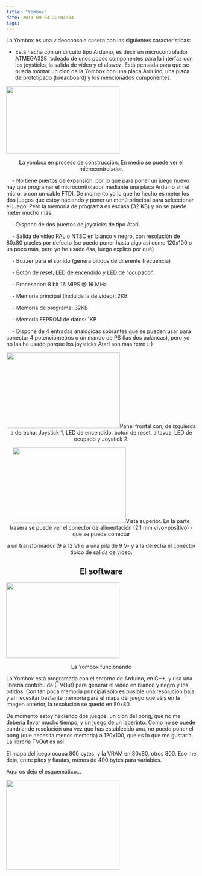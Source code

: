 ```yaml
---
title: "Yombox"
date: 2011-09-04 22:04:04
tags: 
---
```

La Yombox es una videoconsola casera con las siguientes características:

- Está hecha con un circuito tipo Arduino, es decir un microcontrolador ATMEGA328 rodeado de unos pocos componentes para la interfaz con los joysticks, la salida de video y el altavoz. Está pensada para que se pueda montar un clon de la Yombox con una placa Arduino, una placa de prototipado (breadboard) y los mencionados componentes.

<a href="http://yombotronics.files.wordpress.com/2011/09/imag0177.jpg"><img class="aligncenter size-medium wp-image-11" title="IMAG0177" src="http://yombotronics.files.wordpress.com/2011/09/imag0177.jpg?w=300" alt="" width="300" height="179" /></a>
<p style="text-align:center;">La yombox en proceso de construcción. En medio se puede ver el microcontrolador.</p>
<p style="text-align:left;">    - No tiene puertos de expansión, por lo que para poner un juego nuevo hay que programar el microcontrolador mediante una placa Arduino sin el micro, o con un cable FTDI. De momento yo lo que he hecho es meter los dos juegos que estoy haciendo y poner un menú principal para seleccionar el juego. Pero la memoria de programa es escasa (32 KB) y no se puede meter mucho más.</p>
<p style="text-align:left;">    - Dispone de dos puertos de joysticks de tipo Atari.</p>
<p style="text-align:left;">    - Salida de vídeo PAL o NTSC en blanco y negro, con resolución de 80x80 píxeles por defecto (se puede poner hasta algo así como 120x100 o un poco más, pero yo he usado ésa, luego explico por qué)</p>
<p style="text-align:left;">    - Buzzer para el sonido (genera pitidos de diferente frecuencia)</p>
<p style="text-align:left;">    - Botón de reset, LED de encendido y LED de "ocupado".</p>
<p style="text-align:left;">    - Procesador: 8 bit 16 MIPS @ 16 MHz</p>
<p style="text-align:left;">    - Memoria principal (incluída la de vídeo): 2KB</p>
<p style="text-align:left;">    - Memoria de programa: 32KB</p>
<p style="text-align:left;">    - Memoria EEPROM de datos: 1KB</p>
<p style="text-align:left;">    - Dispone de 4 entradas analógicas sobrantes que se pueden usar para conectar 4 potenciómetros o un mando de PS (las dos palancas), pero yo no las he usado porque los joysticks Atari son más retro :-)</p>
<p style="text-align:center;"><a href="http://yombotronics.files.wordpress.com/2011/09/p1000964.jpg"><img class="aligncenter size-medium wp-image-7" title="P1000964" src="http://yombotronics.files.wordpress.com/2011/09/p1000964.jpg?w=300" alt="" width="300" height="200" /></a>Panel frontal con, de izquierda a derecha: Joystick 1, LED de encendido, botón de reset, altavoz, LED de ocupado y Joystick 2.</p>
<p style="text-align:center;"><a href="http://yombotronics.files.wordpress.com/2011/09/p1000966.jpg"><img class="aligncenter size-medium wp-image-8" title="P1000966" src="http://yombotronics.files.wordpress.com/2011/09/p1000966.jpg?w=300" alt="" width="300" height="200" /></a>Vista superior. En la parte trasera se puede ver el conector de alimentación (2.1 mm vivo=positivo) -que se puede conectar</p>
<p style="text-align:center;">a un transformador (9 a 12 V) o a una pila de 9 V- y a la derecha el conector típico de salida de vídeo.</p>

<h2 style="text-align:center;">El software</h2>
<a href="http://yombotronics.files.wordpress.com/2011/09/p1000975.jpg"><img class="aligncenter size-medium wp-image-9" title="P1000975" src="http://yombotronics.files.wordpress.com/2011/09/p1000975.jpg?w=300" alt="" width="300" height="200" /></a>
<p style="text-align:center;">La Yombox funcionando</p>
La Yombox está programada con el entorno de Arduino, en C++, y usa una librería contribuida (TVOut) para generar el vídeo en blanco y negro y los pitidos. Con tan poca memoria principal sólo es posible una resolución baja, y al necesitar bastante memoria para el mapa del juego que véis en la imagen anterior, la resolución se quedó en 80x80.

De momento estoy haciendo dos juegos; un clon del pong, que no me debería llevar mucho tiempo, y un juego de un laberinto. Como no se puede cambiar de resolución una vez que has establecido una, no puedo poner el pong (que necesita menos memoria) a 120x100, que es lo que me gustaría. La librería TVOut es así.

El mapa del juego ocupa 800 bytes, y la VRAM en 80x80, otros 800. Eso me deja, entre pitos y flautas, menos de 400 bytes para variables.

Aquí os dejo el esquemático...

<a href="http://yombotronics.files.wordpress.com/2011/09/esquemayombox.png"><img class="aligncenter size-medium wp-image-10" title="EsquemaYombox" src="http://yombotronics.files.wordpress.com/2011/09/esquemayombox.png?w=300" alt="" width="300" height="237" /></a>